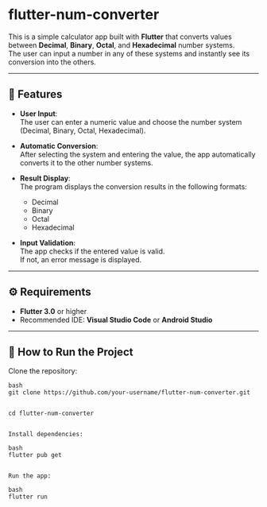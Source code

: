# flutter-num-converter

This is a simple calculator app built with **Flutter** that converts values between **Decimal**, **Binary**, **Octal**, and **Hexadecimal** number systems.  
The user can input a number in any of these systems and instantly see its conversion into the others.

---

## 📱 Features

- **User Input**:  
  The user can enter a numeric value and choose the number system (Decimal, Binary, Octal, Hexadecimal).

- **Automatic Conversion**:  
  After selecting the system and entering the value, the app automatically converts it to the other number systems.

- **Result Display**:  
  The program displays the conversion results in the following formats:
  - Decimal  
  - Binary  
  - Octal  
  - Hexadecimal  

- **Input Validation**:  
  The app checks if the entered value is valid.  
  If not, an error message is displayed.

---

## ⚙️ Requirements

- **Flutter 3.0** or higher  
- Recommended IDE: **Visual Studio Code** or **Android Studio**

---

## 🚀 How to Run the Project

Clone the repository:

```
bash
git clone https://github.com/your-username/flutter-num-converter.git


cd flutter-num-converter


Install dependencies:

bash
flutter pub get


Run the app:

bash
flutter run
```

